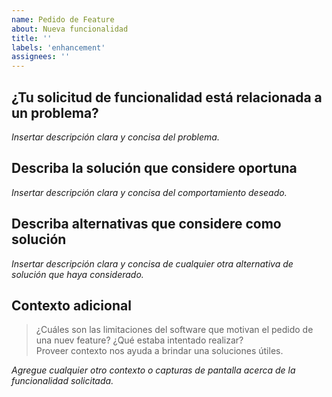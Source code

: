 ```yaml
---
name: Pedido de Feature
about: Nueva funcionalidad
title: ''
labels: 'enhancement'
assignees: ''
---
```


## ¿Tu solicitud de funcionalidad está relacionada a un problema?

<!-- Añada una descripción, por favor. -->

_Insertar descripción clara y concisa del problema._

## Describa la solución que considere oportuna

_Insertar descripción clara y concisa del comportamiento deseado._

## Describa alternativas que considere como solución

_Insertar descripción clara y concisa de cualquier otra alternativa de solución que haya considerado._

## Contexto adicional

> ¿Cuáles son las limitaciones del software que motivan el pedido de una nuev feature? ¿Qué estaba intentado realizar?  
> Proveer contexto nos ayuda a brindar una soluciones útiles.

_Agregue cualquier otro contexto o capturas de pantalla acerca de la funcionalidad solicitada._
